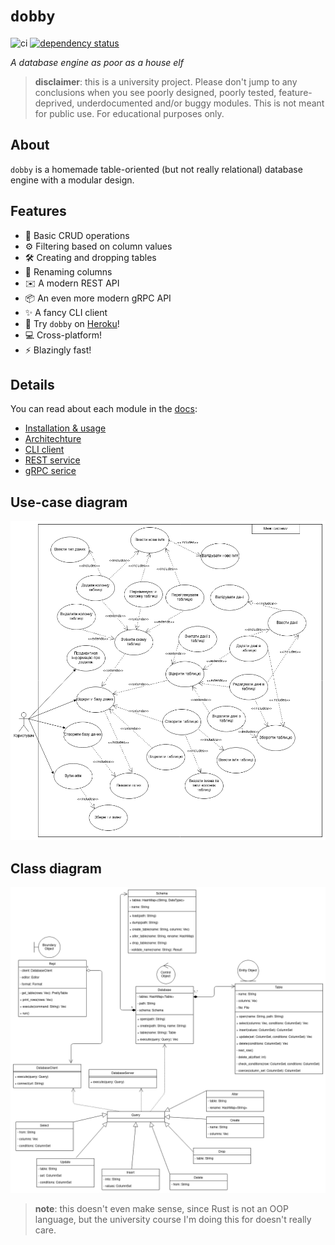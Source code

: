 # `dobby`

![ci](https://github.com/ly0va/dobby/actions/workflows/ci.yml/badge.svg)
[![dependency status](https://deps.rs/repo/github/ly0va/dobby/status.svg)](https://deps.rs/repo/github/ly0va/dobby)

*A database engine as poor as a house elf*

> **disclaimer**: this is a university project. Please don't jump to any conclusions when you see
> poorly designed, poorly tested, feature-deprived, underdocumented and/or buggy modules.
> This is not meant for public use. For educational purposes only.

## About

`dobby` is a homemade table-oriented (but not really relational) database engine with a modular design.

## Features

- :floppy_disk: Basic CRUD operations
- :gear: Filtering based on column values
- :hammer_and_wrench: Creating and dropping tables
- :pencil: Renaming columns
- :envelope: A modern REST API
- :package: An even more modern gRPC API
- :sparkles: A fancy CLI client
- :rocket: Try `dobby` on [Heroku](http://dobby.lyova.xyz)!
- :computer: Cross-platform!
- :zap: Blazingly fast!

## Details

You can read about each module in the [docs](./docs):

- [Installation & usage](./docs/README.md)
- [Architechture](./docs/architecture.md)
- [CLI client](./docs/cli.md)
- [REST service](./docs/rest-api.md)
- [gRPC serice](./docs/grpc-api.md)

## Use-case diagram

![use-case diagram](./docs/img/uc-diagram.png)

## Class diagram

![class diagram](./docs/img/class-diagram.png)

> **note**: this doesn't even make sense, since Rust is not an OOP language,
> but the university course I'm doing this for doesn't really care.
